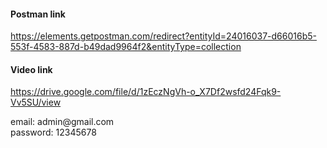<div>
    <p><h4>Postman link</h4></p>
    <a href="https://elements.getpostman.com/redirect?entityId=24016037-d66016b5-553f-4583-887d-b49dad9964f2&entityType=collection">
    https://elements.getpostman.com/redirect?entityId=24016037-d66016b5-553f-4583-887d-b49dad9964f2&entityType=collection</a>
</div>

<div>
    <p><h4>Video link</h4></p>
    <a href="https://drive.google.com/file/d/1zEczNgVh-o_X7Df2wsfd24Fqk9-Vv5SU/view">
    https://drive.google.com/file/d/1zEczNgVh-o_X7Df2wsfd24Fqk9-Vv5SU/view</a>
</div>

<div>
    <p>
        email: admin@gmail.com <br>
        password: 12345678
    </p>
    
</div>
